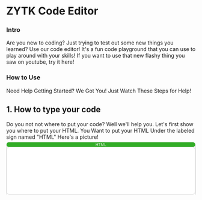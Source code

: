 # ZYTK Code Editor

### Intro
Are you new to coding? Just trying to test out some new things you learned? Use our code editor! It's a fun code playground that you can use to play around with your
skills! If you want to use that new flashy thing you saw on youtube, try it here!

### How to Use
Need Help Getting Started? We Got You! Just Watch These Steps for Help!
## 1. How to type your code
Do you not not where to put your code? Well we'll help you.
Let's first show you where to put your HTML. You Want to put your HTML Under the labeled sign named "HTML" Here's a picture!
![ce-beta](/docs/assets/HTML-Code-Section.png/)

